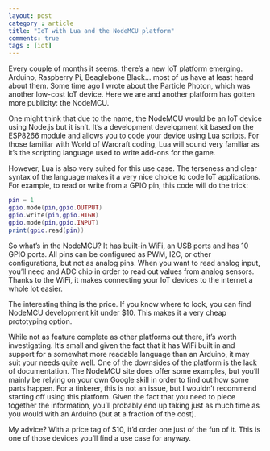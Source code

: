 ```yaml
---
layout: post
category : article
title: "IoT with Lua and the NodeMCU platform"
comments: true
tags : [iot]
---
```


Every couple of months it seems, there’s a new IoT platform emerging. Arduino, Raspberry Pi, Beaglebone Black… most of us have at least heard about them. Some time ago I wrote about the Particle Photon, which was another low-cost IoT device. Here we are and another platform has gotten more publicity: the NodeMCU.

One might think that due to the name, the NodeMCU would be an IoT device using Node.js but it isn’t. It’s a development development kit based on the ESP8266 module and allows you to code your device using Lua scripts. For those familiar with World of Warcraft coding, Lua will sound very familiar as it’s the scripting language used to write add-ons for the game.

However, Lua is also very suited for this use case. The terseness and clear syntax of the language makes it a very nice choice to code IoT applications. For example, to read or write from a GPIO pin, this code will do the trick:

``` lua
pin = 1
gpio.mode(pin,gpio.OUTPUT)
gpio.write(pin,gpio.HIGH)
gpio.mode(pin,gpio.INPUT)
print(gpio.read(pin))
```

So what’s in the NodeMCU? It has built-in WiFi, an USB ports and has 10 GPIO ports. All pins can be configured as PWM, I2C, or other configurations, but not as analog pins. When you want to read analog input, you’ll need and ADC chip in order to read out values from analog sensors. Thanks to the WiFi, it makes connecting your IoT devices to the internet a whole lot easier.

The interesting thing is the price. If you know where to look, you can find NodeMCU development kit under $10. This makes it a very cheap prototyping option.

While not as feature complete as other platforms out there, it’s worth investigating. It’s small and given the fact that it has WiFi built in and support for a somewhat more readable language than an Arduino, it may suit your needs quite well. One of the downsides of the platform is the lack of documentation. The NodeMCU site does offer some examples, but you’ll mainly be relying on your own Google skill in order to find out how some parts happen. For a tinkerer, this is not an issue, but I wouldn’t recommend starting off using this platform. Given the fact that you need to piece together the information, you’ll probably end up taking just as much time as you would with an Arduino (but at a fraction of the cost).

My advice? With a price tag of $10, it’d order one just of the fun of it. This is one of those devices you’ll find a use case for anyway.
